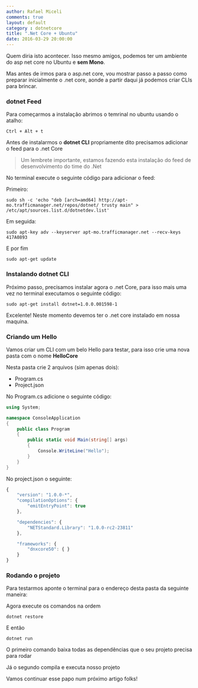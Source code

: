 ```yaml
---
author: Rafael Miceli
comments: true
layout: default
category : dotnetcore
title: ".Net Core + Ubuntu"
date: 2016-03-29 20:00:00
---
```


Quem diria isto acontecer. Isso mesmo amigos, podemos ter um ambiente do asp net core no Ubuntu e __sem Mono__. 

Mas antes de irmos para o asp.net core, vou mostrar passo a passo como preparar inicialmente o .net core, aonde a partir daqui já podemos criar CLIs para brincar. 


### dotnet Feed 

Para começarmos a instalação abrimos o temrinal no ubuntu usando o atalho:

    Ctrl + Alt + t 

Antes de instalarmos o **dotnet CLI** propriamente dito precisamos adicionar o feed para o .net Core

> Um lembrete importante, estamos fazendo esta instalação do feed de desenvolvimento do time do .Net
  
No terminal execute o seguinte código para adicionar o feed:

Primeiro:

    sudo sh -c 'echo "deb [arch=amd64] http://apt-mo.trafficmanager.net/repos/dotnet/ trusty main" > /etc/apt/sources.list.d/dotnetdev.list' 

Em seguida:

    sudo apt-key adv --keyserver apt-mo.trafficmanager.net --recv-keys 417A0893

E por fim

    sudo apt-get update
 

### Instalando dotnet CLI

Próximo passo, precisamos instalar agora o .net Core, 
para isso mais uma vez no terminal executamos o seguinte código:

    sudo apt-get install dotnet=1.0.0.001598-1

 
Excelente! Neste momento devemos ter o .net core instalado em nossa maquina.

### Criando um Hello 

Vamos criar um CLI com um belo Hello para testar, para isso crie uma nova pasta com o nome __HelloCore__ 

Nesta pasta crie 2 arquivos (sim apenas dois): 

- Program.cs 
- Project.json  

No Program.cs adicione o seguinte código: 

```C#
using System;

namespace ConsoleApplication
{
    public class Program
    {
        public static void Main(string[] args)
        {
            Console.WriteLine("Hello");
        }    
    }
}
```

No project.json o seguinte: 

```javascript
{
    "version": "1.0.0-*",
    "compilationOptions": {
        "emitEntryPoint": true
    },

    "dependencies": {
        "NETStandard.Library": "1.0.0-rc2-23811"
    },

    "frameworks": {
        "dnxcore50": { }
    }
}

``` 

### Rodando o projeto 

Para testarmos aponte o terminal para o endereço desta pasta da seguinte maneira: 


Agora execute os comandos na ordem 

    dotnet restore
    
E então 

    dotnet run 


O primeiro comando baixa todas as dependências que o seu projeto precisa para rodar 

Já o segundo compila e executa nosso projeto

Vamos continuar esse papo num próximo artigo folks! 


 


 

